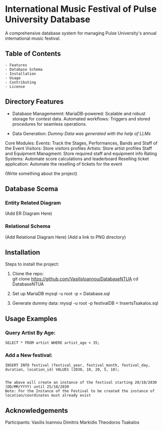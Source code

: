# **International Music Festival of Pulse University Database**

A comprehensive database system for managing Pulse University's annual international music festival.

## **Table of Contents** 
    - Features
    - Database Schema
    - Installation
    - Usage
    - Contributing
    - License
## **Directory Features**
 - Database Managememnt:
        MariaDB-powered: Scalable and robust storage for contest data.
        Automated workflows: Triggers and stored procedures for seamless operations.

 - Data Generation: 
        *Dummy Data was generated with the help of LLMs*
 
  Core Modules:
        Events: Track the Stages, Performances, Bands and Staff of the Event
        Visitors: Store visitors profiles
        Artists: Store artist profiles
        Staff and Equipment Managment: Store required staff and equipment info 
        Rating Systems: Automate score calculations and leaderboard
        Reselling ticket application: Automate the reselling of tickets for the event

 (Write something about the project)

## **Database Scema**
### Entity Related Diagram

 (Add ER Diagram Here)

### Relational Schema

 (Add Relational Diagram Here)
 (Add a link to PNG directory)

## **Installation**  
Steps to install the project:  
1. Clone the repo:  
    git clone https://github.com/VasilisIoannou/DatabaseNTUA
    cd DatabaseNTUA

2. Set up MariaDB
    mysql -u root -p < Database.sql

3. Generate dummy data:
    mysql -u root -p festivalDB < InsertsTsakalos.sql

## **Usage Examples**

### Query Artist By Age:
    
    SELECT * FROM artist WHERE artist_age < 35;

### Add a New festival:
    
    INSERT INTO festival (festival_year, festival_month, festival_day, duration, location_id) VALUES (2030, 10, 20, 5, 10);

        
    The above will create an instance of the festival starting 20/10/2030 (DD/MM/YYYY) until 25/10/2030
    Note: For the Instance of the Festival to be created the instance of location/coordinates must already exist

## **Acknowledgements** 
Participants: 
        Vasilis Ioannou 
        Dimitris Markidis
        Theodoros Tsakalos
